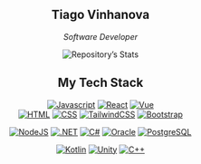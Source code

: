 <h2 align="center">Tiago Vinhanova</h2>
<div align="center">
  
<p><em> Software Developer </em></p>

![Repository’s Stats](http://github-profile-summary-cards.vercel.app/api/cards/profile-details?username=Vinhanova&theme=github_dark)

<h2>My Tech Stack</h2>

[![Javascript](https://img.shields.io/badge/JavaScript-F7DF1E?style=for-the-badge&logo=javascript&logoColor=323330)](#)
[![React](https://img.shields.io/badge/React-20232A?style=for-the-badge&logo=react&logoColor=61DAFB)](#)
[![Vue](https://img.shields.io/badge/Vue-35495E?style=for-the-badge&logo=vuedotjs&logoColor=4FC08D)](#)
<br />
[![HTML](https://img.shields.io/badge/HTML5-E34F26?style=for-the-badge&logo=html5&logoColor=white)](#)
[![CSS](https://img.shields.io/badge/CSS3-1572B6?style=for-the-badge&logo=css3&logoColor=white)](#)
[![TailwindCSS](https://img.shields.io/badge/Tailwind-38B2AC?style=for-the-badge&logo=tailwind-css&logoColor=white)](#)
[![Bootstrap](https://img.shields.io/badge/Bootstrap-563D7C?style=for-the-badge&logo=bootstrap&logoColor=white)](#)

[![NodeJS](https://img.shields.io/badge/Node-339933?style=for-the-badge&logo=nodedotjs&logoColor=white)](#)
[![.NET](https://img.shields.io/badge/.net-512BD4?style=for-the-badge&logo=dotnet&logoColor=white)](#)
[![C#](https://img.shields.io/badge/C%23-239120?style=for-the-badge&logo=csharp&logoColor=white)](#)
[![Oracle](https://img.shields.io/badge/oracle-F80000?style=for-the-badge&logo=oracle&logoColor=white)](#)
[![PostgreSQL](https://img.shields.io/badge/PostgreSQL-316192?style=for-the-badge&logo=postgresql&logoColor=white)](#)

[![Kotlin](https://img.shields.io/badge/Kotlin-0095D5?&style=for-the-badge&logo=kotlin&logoColor=white)](#)
[![Unity](https://img.shields.io/badge/Unity-100000?style=for-the-badge&logo=unity&logoColor=white)](#)
[![C++](https://img.shields.io/badge/c++-00599C?style=for-the-badge&logo=cplusplus&logoColor=white)](#)

</div>
